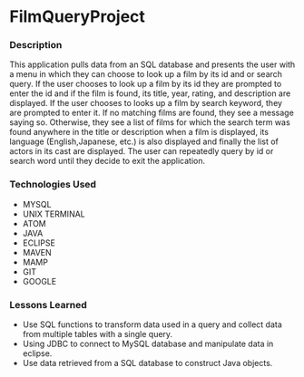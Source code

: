 # FilmQueryProject
### Description
This application pulls data from an SQL database and presents the user with a menu in which they can choose to look up a film by its id and or search query. If the user chooses to look up a film by its id they are prompted to enter the id and if the film is found, its title, year, rating, and description are displayed. If the user chooses to looks up a film by search keyword, they are prompted to enter it. If no matching films are found, they see a message saying so. Otherwise, they see a list of films for which the search term was found anywhere in the title or description when a film is displayed, its language (English,Japanese, etc.) is also displayed and finally the list of actors in its cast are displayed. The user can repeatedly query by id or search word until they decide to exit the application.


### Technologies Used
- MYSQL
- UNIX TERMINAL
- ATOM
- JAVA
- ECLIPSE
- MAVEN
- MAMP
- GIT
- GOOGLE

### Lessons Learned
- Use SQL functions to transform data used in a query and collect data from multiple tables with a single query.
- Using JDBC to connect to MySQL database and manipulate data in eclipse.
- Use data retrieved from a SQL database to construct Java objects.
